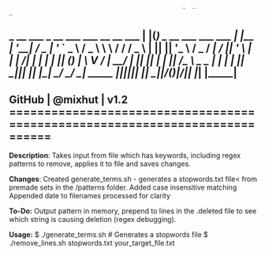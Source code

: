                                                      _  _                            _     
 _ __   ___  _ __ ___    ___  __   __  ___        | |(_) _ __    ___  ___     ___ | |__  
| '__| / _ \| '_ ` _ \  / _ \ \ \ / / / _ \       | || || '_ \  / _ \/ __|   / __|| '_ \ 
| |   |  __/| | | | | || (_) | \ V / |  __/       | || || | | ||  __/\__ \ _ \__ \| | | |
|_|    \___||_| |_| |_| \___/   \_/   \___| _____ |_||_||_| |_| \___||___/(_)|___/|_| |_|
                                           |_____|                                       
---
GitHub | @mixhut | v1.2 ============================================================================
---
 
**Description**:
Takes input from file which has keywords, including regex patterns to remove, applies it to file and saves changes.
 
**Changes**:
Created generate_terms.sh - generates a stopwords.txt file< from premade sets in the /patterns folder.
Added case insensitive matching
Appended date to filenames processed for clarity

**To-Do:**
Output pattern in memory, prepend to lines in the .deleted file to see which string is causing deletion (regex debugging).
 

**Usage:**
$ ./generate_terms.sh   # Generates a stopwords file
$ ./remove_lines.sh stopwords.txt your_target_file.txt

